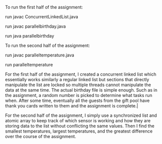 To run the first half of the assignment:

run javac ConcurrentLinkedList.java

run javac parallelbirthday.java

run java parallelbirthday

To run the second half of the assignment:

run javac paralleltemperature.java

run paralleltemperature

For the first half of the assignment, I created a concurrent linked list which essentially works similarly a regular linked list but sections that directly manipulate the list are locked so multiple threads cannot manipulate the data at the same time. 
The actual birthday file is simple enough. Such as in the assignment, a random number is picked to determine what tasks run when. After some time, eventually all the guests from the gift pool have thank you cards written to them and the assignment is complete.|

For the second half of the assignment, I simply use a synchronized list and atomic array to keep track of which sensor is working and how they are storing data to the list without conflicting the same values. Then I find the smallest temperatures, largest temperatures, and the greatest difference over the course of the assignment.
